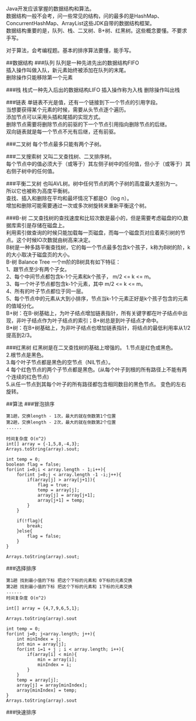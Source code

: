   
Java开发应该掌握的数据结构和算法。  
数据结构一般不会考，问一些常见的结构，问的最多的是HashMap、ConcurrentHashMap、ArrayList这些JDK自带的数据结构框架。  
数据结构重要的是，队列、栈、二叉树、B+树、红黑树。这些概念要懂。不要求手写。  
  
对于算法，会考编程题。基本的排序算法要懂，能手写。  

##数据结构
###队列
队列是一种先进先出的数据结构FIFO  
插入操作叫做入队，新元素始终被添加在队列的末尾。  
删除操作只能移除第一个元素

###栈
栈式一种先入后出的数据结构LIFO
插入操作称为入栈
删除操作叫出栈

###链表
单链表不光是值，还有一个链接到下一个节点的引用字段。  
当想要获得某个元素的时候，需要从头节点逐个遍历。  
添加节点可以采用头插和尾插的实现方式。  
删除节点需要将删除节点的前驱的下一个节点引用指向删除节点的后继。  
双向链表就是每一个节点不光有后继，还有前驱。  

###二叉树
每个节点最多只能有两个子树。  

###二叉搜索树
又叫二叉查找树、二叉排序树。  
每个节点中的值必须大于（或等于）其左侧子树中的任何值，但小于（或等于）其右侧子树中的任何值。  

###平衡二叉树
也叫AVL树。树中任何节点的两个子树的高度最大差别为一。  
所以它也被称为高度平衡树。  
查找、插入和删除在平均和最坏情况下都是O（log n）。  
增加和删除可能需要通过一次或多次树旋转来重新平衡这个树。  

###B-树
二叉查找树的查找速度和比较次数是最小的，但是需要考虑磁盘的IO,数据库索引是存储在磁盘上。   
利用索引做查询的时候只能加载每一页磁盘，而每一个磁盘页对应着索引树的节点。这个时候IO次数就由树高来决定。  
B树是一种多路平衡查找树，它的每一个节点最多包含k个孩子，k称为B树的阶，k的大小取决于磁盘页的大小。  
B-树 Balance Tree 一个m阶的B树具有如下特征：  
1、跟节点至少有两个子女。  
2、每个中间节点都包含k-1个元素和k个孩子， m/2 <= k <= m。  
3、每一个叶子节点都包含k-1个元素，其中 m/2 <= k <= m。  
4、所有的叶子节点都位于同一层。  
5、每个节点中的元素从大到小排序，节点当k-1个元素正好是k个孩子包含的元素的值域分化。    
B+树：在B-树基础上，为叶子结点增加链表指针，所有关键字都在叶子结点中出现，非叶子结点作为叶子结点的索引；B+树总是到叶子结点才命中。  
B*树：在B+树基础上，为非叶子结点也增加链表指针，将结点的最低利用率从1/2提高到2/3。  


###红黑树
红黑树是在二叉查找树的基础上增强的。
1.节点是红色或黑色。  
2.根节点是黑色。  
3.每个叶子节点都是黑色的空节点（NIL节点）。  
4 每个红色节点的两个子节点都是黑色。(从每个叶子到根的所有路径上不能有两个连续的红色节点)  
5.从任一节点到其每个叶子的所有路径都包含相同数目的黑色节点。
变色的左右旋转。  

##算法
###冒泡排序
```
第1趟，交换length - 1次，最大的就在倒数第1个位置
第2趟，交换length - 2次，最大的就在倒数第2个位置
......

时间复杂度 O(n^2)
int[] array = {-1,5,8,-4,3};
Arrays.toString(array).sout;

int temp = 0;
boolean flag = false;
for(int i=0;i < array.length - 1;i++){
    for(int j=0;j < array.length -1 -i;j++){
        if(array[j] > array[j+1]){
            flag = true;
            temp = array[j];
            array[j] = array[j+1];
            array[j+1] = temp;
        } 
    }
    
    if(!flag){
        break;
    }else{
        flag = false;
    }
}

Arrays.toString(array).sout;
```
###选择排序
```
第1趟 找到最小值的下标 把这个下标的元素和 0下标的元素交换
第2趟 找到最小值的下标 把这个下标的元素和 1下标的元素交换
......
时间复杂度 O(n^2)

int[] array = {4,7,9,6,5,1};

Arrays.toString(array).sout

int temp = 0;
for(int j=0; j<array.length; j++){
    int minIndex = j;
    int min = array[j];
    for(int i=1 + j ; i < array.length; i++){
        if(array[i] < min){
            min = array[i];
            minIndex = i;
        }
    }
    temp = array[j];
    array[j] = array[minIndex];
    array[minIndex] = temp;
}
Arrays.toString(array).sout

```













###快速排序







